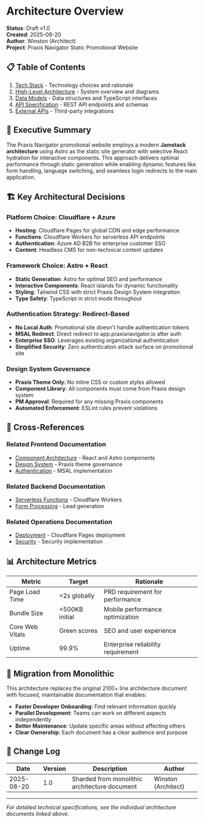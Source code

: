 # Architecture Overview

**Status**: Draft v1.0  
**Created**: 2025-08-20  
**Author**: Winston (Architect)  
**Project**: Praxis Navigator Static Promotional Website

## 📋 Table of Contents

1. [Tech Stack](./tech-stack.md) - Technology choices and rationale
2. [High-Level Architecture](./high-level-architecture.md) - System overview and diagrams
3. [Data Models](./data-models.md) - Data structures and TypeScript interfaces
4. [API Specification](./api-specification.md) - REST API endpoints and schemas
5. [External APIs](./external-apis.md) - Third-party integrations

## 🎯 Executive Summary

The Praxis Navigator promotional website employs a modern **Jamstack architecture** using Astro as the static site generator with selective React hydration for interactive components. This approach delivers optimal performance through static generation while enabling dynamic features like form handling, language switching, and seamless login redirects to the main application.

## 🏗️ Key Architectural Decisions

### Platform Choice: Cloudflare + Azure
- **Hosting**: Cloudflare Pages for global CDN and edge performance
- **Functions**: Cloudflare Workers for serverless API endpoints
- **Authentication**: Azure AD B2B for enterprise customer SSO
- **Content**: Headless CMS for non-technical content updates

### Framework Choice: Astro + React
- **Static Generation**: Astro for optimal SEO and performance
- **Interactive Components**: React islands for dynamic functionality
- **Styling**: Tailwind CSS with strict Praxis Design System integration
- **Type Safety**: TypeScript in strict mode throughout

### Authentication Strategy: Redirect-Based
- **No Local Auth**: Promotional site doesn't handle authentication tokens
- **MSAL Redirect**: Direct redirect to app.praxisnavigator.io after auth
- **Enterprise SSO**: Leverages existing organizational authentication
- **Simplified Security**: Zero authentication attack surface on promotional site

### Design System Governance
- **Praxis Theme Only**: No inline CSS or custom styles allowed
- **Component Library**: All components must come from Praxis design system
- **PM Approval**: Required for any missing Praxis components
- **Automated Enforcement**: ESLint rules prevent violations

## 🔗 Cross-References

### Related Frontend Documentation
- [Component Architecture](../frontend/component-architecture.md) - React and Astro components
- [Design System](../frontend/design-system.md) - Praxis theme governance
- [Authentication](../frontend/authentication.md) - MSAL implementation

### Related Backend Documentation
- [Serverless Functions](../backend/serverless-functions.md) - Cloudflare Workers
- [Form Processing](../backend/form-processing.md) - Lead generation

### Related Operations Documentation
- [Deployment](../operations/deployment.md) - Cloudflare Pages deployment
- [Security](../operations/security.md) - Security implementation

## 📊 Architecture Metrics

| Metric | Target | Rationale |
|--------|--------|-----------|
| Page Load Time | <2s globally | PRD requirement for performance |
| Bundle Size | <500KB initial | Mobile performance optimization |
| Core Web Vitals | Green scores | SEO and user experience |
| Uptime | 99.9% | Enterprise reliability requirement |

## 🚀 Migration from Monolithic

This architecture replaces the original 2100+ line architecture document with focused, maintainable documentation that enables:

- **Faster Developer Onboarding**: Find relevant information quickly
- **Parallel Development**: Teams can work on different aspects independently  
- **Better Maintenance**: Update specific areas without affecting others
- **Clear Ownership**: Each document has a clear audience and purpose

## 📝 Change Log

| Date | Version | Description | Author |
|------|---------|-------------|---------|
| 2025-08-20 | 1.0 | Sharded from monolithic architecture document | Winston (Architect) |

---

*For detailed technical specifications, see the individual architecture documents linked above.*
